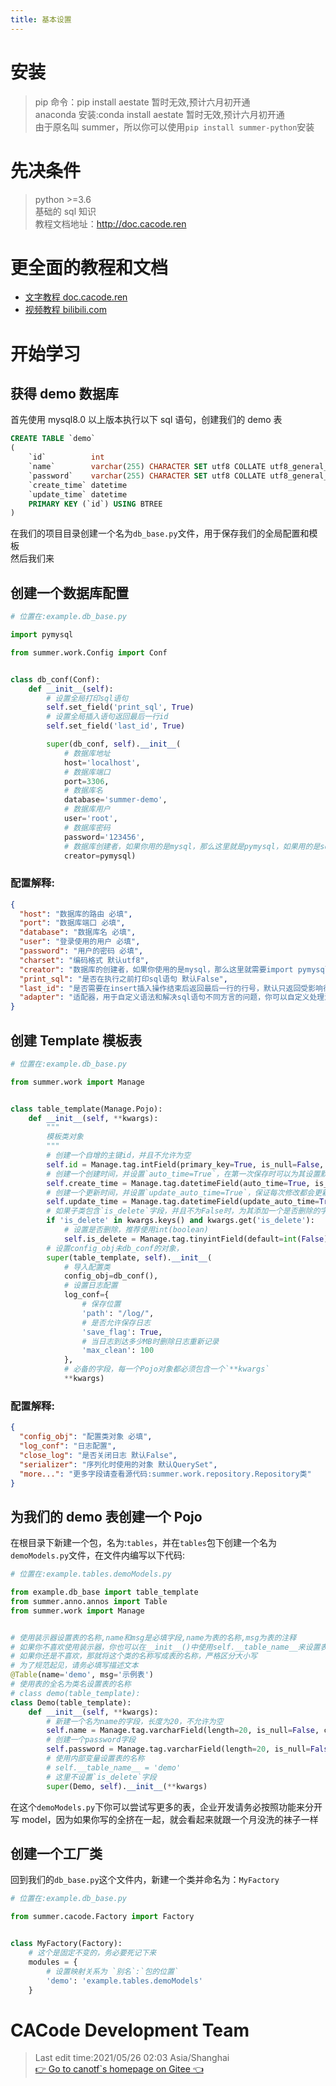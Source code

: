 ```yaml
---
title: 基本设置
---
```


# 安装

> pip 命令：pip install aestate 暂时无效,预计六月初开通  
> anaconda 安装:conda install aestate 暂时无效,预计六月初开通  
> 由于原名叫 summer，所以你可以使用`pip install summer-python`安装

# 先决条件

> python >=3.6  
> 基础的 sql 知识  
> 教程文档地址：http://doc.cacode.ren

# 更全面的教程和文档

- [文字教程 doc.cacode.ren](http://doc.cacode.ren)
- [视频教程 bilibili.com](https://www.bilibili.com/video/BV1gq4y1E7Fs/)

# 开始学习

## 获得 demo 数据库

首先使用 mysql8.0 以上版本执行以下 sql 语句，创建我们的 demo 表

```sql
CREATE TABLE `demo`
(
    `id`          int                                                     NOT NULL AUTO_INCREMENT,
    `name`        varchar(255) CHARACTER SET utf8 COLLATE utf8_general_ci NOT NULL,
    `password`    varchar(255) CHARACTER SET utf8 COLLATE utf8_general_ci NOT NULL,
    `create_time` datetime                                                NOT NULL DEFAULT CURRENT_TIMESTAMP,
    `update_time` datetime                                                NOT NULL DEFAULT CURRENT_TIMESTAMP ON UPDATE CURRENT_TIMESTAMP,
    PRIMARY KEY (`id`) USING BTREE
)
```

在我们的项目目录创建一个名为`db_base.py`文件，用于保存我们的全局配置和模板  
然后我们来

## 创建一个数据库配置

```python
# 位置在:example.db_base.py

import pymysql

from summer.work.Config import Conf


class db_conf(Conf):
    def __init__(self):
        # 设置全局打印sql语句
        self.set_field('print_sql', True)
        # 设置全局插入语句返回最后一行id
        self.set_field('last_id', True)

        super(db_conf, self).__init__(
            # 数据库地址
            host='localhost',
            # 数据库端口
            port=3306,
            # 数据库名
            database='summer-demo',
            # 数据库用户
            user='root',
            # 数据库密码
            password='123456',
            # 数据库创建者，如果你用的是mysql，那么这里就是pymysql，如果用的是sqlserver，那么这里就应该是pymssql
            creator=pymysql)

```

### 配置解释:

```json
{
  "host": "数据库的路由 必填",
  "port": "数据库端口 必填",
  "database": "数据库名 必填",
  "user": "登录使用的用户 必填",
  "password": "用户的密码 必填",
  "charset": "编码格式 默认utf8",
  "creator": "数据库的创建者，如果你使用的是mysql，那么这里就需要import pymysql，然后将pymysql放入这个参数中 必填",
  "print_sql": "是否在执行之前打印sql语句 默认False",
  "last_id": "是否需要在insert插入操作结束后返回最后一行的行号，默认只返回受影响行数 默认False",
  "adapter": "适配器，用于自定义语法和解决sql语句不同方言的问题，你可以自定义处理流程和自定义关键字，例如默认使用`__like`模糊查询，你可以将`__like`改为`__f**k`只要你愿意 默认None"
}
```

## 创建 Template 模板表

```python
# 位置在:example.db_base.py

from summer.work import Manage


class table_template(Manage.Pojo):
    def __init__(self, **kwargs):
        """
        模板类对象
        """
        # 创建一个自增的主键id，并且不允许为空
        self.id = Manage.tag.intField(primary_key=True, is_null=False, comment='主键自增')
        # 创建一个创建时间，并设置`auto_time=True`，在第一次保存时可以为其设置默认为当前时间
        self.create_time = Manage.tag.datetimeField(auto_time=True, is_null=False, comment='创建时间')
        # 创建一个更新时间，并设置`update_auto_time=True`，保证每次修改都会更新为当前时间
        self.update_time = Manage.tag.datetimeField(update_auto_time=True, is_null=False, comment='更新实际按')
        # 如果子类包含`is_delete`字段，并且不为False时，为其添加一个是否删除的字段
        if 'is_delete' in kwargs.keys() and kwargs.get('is_delete'):
            # 设置是否删除，推荐使用int(boolean)
            self.is_delete = Manage.tag.tinyintField(default=int(False), is_null=False, comment='是否删除，0 未删除 1 删除')
        # 设置config_obj未db_conf的对象，
        super(table_template, self).__init__(
            # 导入配置类
            config_obj=db_conf(),
            # 设置日志配置
            log_conf={
                # 保存位置
                'path': "/log/",
                # 是否允许保存日志
                'save_flag': True,
                # 当日志到达多少MB时删除日志重新记录
                'max_clean': 100
            },
            # 必备的字段，每一个Pojo对象都必须包含一个`**kwargs`
            **kwargs)
```

### 配置解释:

```json
{
  "config_obj": "配置类对象 必填",
  "log_conf": "日志配置",
  "close_log": "是否关闭日志 默认False",
  "serializer": "序列化时使用的对象 默认QuerySet",
  "more...": "更多字段请查看源代码:summer.work.repository.Repository类"
}
```

## 为我们的 demo 表创建一个 Pojo

在根目录下新建一个包，名为:`tables`，并在`tables`包下创建一个名为`demoModels.py`文件，在文件内编写以下代码:

```python
# 位置在:example.tables.demoModels.py

from example.db_base import table_template
from summer.anno.annos import Table
from summer.work import Manage


# 使用装示器设置表的名称,name和msg是必填字段,name为表的名称,msg为表的注释
# 如果你不喜欢使用装示器，你也可以在__init__()中使用self.__table_name__来设置表的名称
# 如果你还是不喜欢，那就将这个类的名称写成表的名称，严格区分大小写
# 为了规范起见，请务必填写描述文本
@Table(name='demo', msg='示例表')
# 使用表的全名为类名设置表的名称
# class demo(table_template):
class Demo(table_template):
    def __init__(self, **kwargs):
        # 新建一个名为name的字段，长度为20，不允许为空
        self.name = Manage.tag.varcharField(length=20, is_null=False, comment='名称')
        # 创建一个password字段
        self.password = Manage.tag.varcharField(length=20, is_null=False, comment='密码')
        # 使用内部变量设置表的名称
        # self.__table_name__ = 'demo'
        # 这里不设置`is_delete`字段
        super(Demo, self).__init__(**kwargs)
```

在这个`demoModels.py`下你可以尝试写更多的表，企业开发请务必按照功能来分开写 model，因为如果你写的全挤在一起，就会看起来就跟一个月没洗的袜子一样

## 创建一个工厂类

回到我们的`db_base.py`这个文件内，新建一个类并命名为：`MyFactory`

```python
# 位置在:example.db_base.py

from summer.cacode.Factory import Factory


class MyFactory(Factory):
    # 这个是固定不变的，务必要死记下来
    modules = {
        # 设置映射关系为 `别名`:`包的位置`
        'demo': 'example.tables.demoModels'
    }

```

# CACode Development Team

> Last edit time:2021/05/26 02:03 Asia/Shanghai  
> [👉 Go to canotf`s homepage on Gitee 👈](https://gitee.com/canotf)
